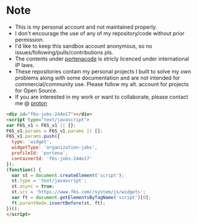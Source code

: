 # Note
- This is my personal account and not maintained properly.
- I don't encourage the use of any of my repository/code without prior permission.
- I'd like to keep this sandbox account anonymous, so no issues/following/pulls/contributions pls.
- The contents under [portenacode](https://github.com/orgs/portenacode/) is stricly licenced under international IP laws.
- These repositories contain my personal projects I built to solve my own problems along with some documentation and are not intended for commercial/community use. Please follow my alt. account for projects for Open Source.
- If you are interested in my work or want to collaborate, please contact me @ [proton](mailto:nishantiyer@proton.me)
```html
<div id="f6s-jobs-244e17"></div>
<script type="text/javascript">
var F6S_v1 = F6S_v1 || {};
F6S_v1.params = F6S_v1.params || [];
F6S_v1.params.push({
  type: 'widget',
  widgetType: 'organization-jobs',
  profileId: 'portena',
  containerId: 'f6s-jobs-244e17'
});
(function() {
  var st = document.createElement('script');
  st.type = 'text/javascript';
  st.async = true;
  st.src = 'https://www.f6s.com//system/js/widgets';
  var ft = document.getElementsByTagName('script')[0];
  ft.parentNode.insertBefore(st, ft);
})();
</script>

